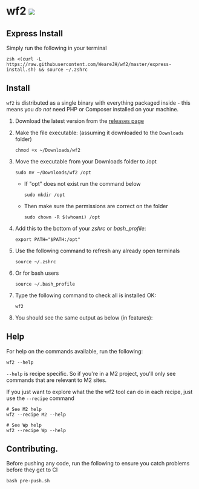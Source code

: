 # wf2 ![](https://github.com/WeareJH/wf2/workflows/.github/workflows/test.yml/badge.svg)

## Express Install

Simply run the following in your terminal

```
zsh <(curl -L https://raw.githubusercontent.com/WeareJH/wf2/master/express-install.sh) && source ~/.zshrc
```

## Install
`wf2` is distributed as a single binary with everything packaged inside -
this means you *do not* need PHP or Composer installed on your machine.

1. Download the latest version from the [releases page](https://github.com/WeareJH/wf2/releases)
2. Make the file executable: (assuming it downloaded to the `Downloads` folder)

    `chmod +x ~/Downloads/wf2`
    
3. Move the executable from your Downloads folder to /opt

    `sudo mv ~/Downloads/wf2 /opt`
    
    - If "opt" does not exist run the command below

        `sudo mkdir /opt`
    
    - Then make sure the permissions are correct on the folder
    
        `sudo chown -R $(whoami) /opt`

5. Add this to the bottom of your *zshrc* or *bash_profile*:

    `export PATH="$PATH:/opt"`

6. Use the following command to refresh any already open terminals

    `source ~/.zshrc`

7. Or for bash users

    `source ~/.bash_profile`

8. Type the following command to check all is installed OK:

    `wf2`

9. You should see the same output as below (in features):

## Help

For help on the commands available, run the following: 

```shell script
wf2 --help
```

`--help` is recipe specific. So if you're in a M2 project, you'll only see
commands that are relevant to M2 sites.

If you just want to explore what the the wf2 tool can do in each recipe, just use
the `--recipe` command

```shell script
# See M2 help
wf2 --recipe M2 --help

# See Wp help
wf2 --recipe Wp --help
```

## Contributing.

Before pushing any code, run the following to ensure you catch
problems before they get to CI

```shell script
bash pre-push.sh
```
